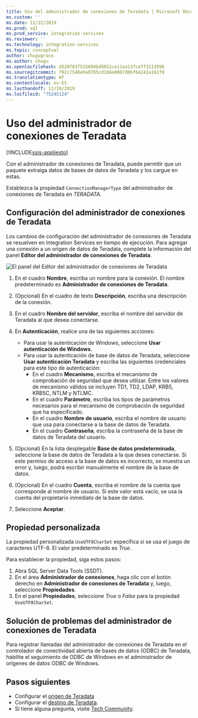 ```yaml
---
title: Uso del administrador de conexiones de Teradata | Microsoft Docs
ms.custom: ''
ms.date: 11/22/2019
ms.prod: sql
ms.prod_service: integration-services
ms.reviewer: ''
ms.technology: integration-services
ms.topic: conceptual
author: chugugrace
ms.author: chugu
ms.openlocfilehash: d520f83f515694bd8852ce11ea13fce7f3213596
ms.sourcegitcommit: 792c7548e9a07b5cd166e0007d06f64241a161f8
ms.translationtype: HT
ms.contentlocale: es-ES
ms.lasthandoff: 12/19/2019
ms.locfileid: "75245124"
---
```

# <a name="use-the-teradata-connection-manager"></a>Uso del administrador de conexiones de Teradata

[!INCLUDE[ssis-appliesto](../../includes/ssis-appliesto-ssvrpluslinux-asdb-asdw-xxx.md)]

Con el administrador de conexiones de Teradata, puede permitir que un paquete extraiga datos de bases de datos de Teradata y los cargue en estas.

Establezca la propiedad `ConnectionManagerType` del administrador de conexiones de Teradata en *TERADATA*.

## <a name="configure-the-teradata-connection-manager"></a>Configuración del administrador de conexiones de Teradata

Los cambios de configuración del administrador de conexiones de Teradata se resuelven en Integration Services en tiempo de ejecución. Para agregar una conexión a un origen de datos de Teradata, complete la información del panel **Editor del administrador de conexiones de Teradata**.

![El panel del Editor del administrador de conexiones de Teradata](media/teradata-connection-manager.png)

1. En el cuadro **Nombre**, escriba un nombre para la conexión. El nombre predeterminado es **Administrador de conexiones de Teradata**.

1. (Opcional) En el cuadro de texto **Descripción**, escriba una descripción de la conexión.

1. En el cuadro **Nombre del servidor**, escriba el nombre del servidor de Teradata al que desea conectarse.

1. En **Autenticación**, realice una de las siguientes acciones:

   - Para usar la autenticación de Windows, seleccione **Usar autenticación de Windows**.
   - Para usar la autenticación de base de datos de Teradata, seleccione **Usar autenticación Teradata** y escriba las siguientes credenciales para este tipo de autenticación:
     - En el cuadro **Mecanismo**, escriba el mecanismo de comprobación de seguridad que desea utilizar. Entre los valores de mecanismo válidos se incluyen TD1, TD2, LDAP, KRB5, KRB5C, NTLM y NTLMC.
     - En el cuadro **Parámetro**, escriba los tipos de parámetros necesarios para el mecanismo de comprobación de seguridad que ha especificado.
     - En el cuadro **Nombre de usuario**, escriba el nombre de usuario que usa para conectarse a la base de datos de Teradata.  
     - En el cuadro **Contraseña**, escriba la contraseña de la base de datos de Teradata del usuario.

1. (Opcional) En la lista desplegable **Base de datos predeterminada**, seleccione la base de datos de Teradata a la que desea conectarse. Si este permiso de acceso a la base de datos es incorrecto, se muestra un error y, luego, podrá escribir manualmente el nombre de la base de datos.

1. (Opcional) En el cuadro **Cuenta**, escriba el nombre de la cuenta que corresponde al nombre de usuario. Si este valor está vacío, se usa la cuenta del propietario inmediato de la base de datos.
1. Seleccione **Aceptar**.

## <a name="custom-property"></a>Propiedad personalizada

La propiedad personalizada `UseUTF8CharSet` especifica si se usa el juego de caracteres UTF-8. El valor predeterminado es *True*.

Para establecer la propiedad, siga estos pasos:

1. Abra SQL Server Data Tools (SSDT).
1. En el área **Administrador de conexiones**, haga clic con el botón derecho en **Administrador de conexiones de Teradata** y, luego, seleccione **Propiedades**.
1. En el panel **Propiedades**, seleccione *True* o *False* para la propiedad `UseUTF8CharSet`.

## <a name="troubleshoot-the-teradata-connection-manager"></a>Solución de problemas del administrador de conexiones de Teradata

Para registrar llamadas del administrador de conexiones de Teradata en el controlador de conectividad abierta de bases de datos (ODBC) de Teradata, habilite el seguimiento de ODBC de Windows en el administrador de orígenes de datos ODBC de Windows.

## <a name="next-steps"></a>Pasos siguientes

- Configurar el [origen de Teradata](teradata-source.md)
- Configurar el [destino de Teradata](teradata-destination.md).
- Si tiene alguna pregunta, visite [Tech Community](https://aka.ms/AA5u35j).
